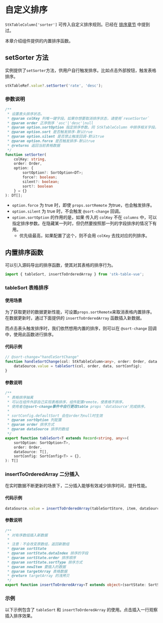 # 自定义排序

`StkTableColumn['sorter']` 可传入自定义排序规则。已经在 [排序章节](/main/table/basic/sort#自定义排序) 中提到过。

本章介绍组件提供的内置排序函数。

## setSorter 方法
实例提供了`setSorter`方法，供用户自行触发排序。比如点击外部按钮，触发表格排序。

```ts
stkTableRef.value?.setSorter('rate', 'desc');
```
<demo vue="advanced/custom-sort/CustomSort/index.vue"></demo>

### 参数说明

```ts
/**
 * 设置表头排序状态。
 * @param colKey 列唯一键字段。如果你想要取消排序状态，请使用`resetSorter`
 * @param order 正序倒序 'asc'|'desc'|null
 * @param option.sortOption 指定排序参数。同 StkTableColumn 中排序相关字段。建议从columns中find得到。
 * @param option.sort 是否触发排序-默认true
 * @param option.silent 是否禁止触发回调-默认true
 * @param option.force 是否触发排序-默认true
 * @returns 返回当前表格数据
 */
function setSorter(
    colKey: string, 
    order: Order,
    option: { 
        sortOption?: SortOption<DT>; 
        force?: boolean; 
        silent?: boolean; 
        sort?: boolean 
    } = {}
): DT[];
```

* `option.force` 为 true 时，即使 `props.sortRemote` 为true，也会触发排序。
* `option.silent` 为 true 时，不会触发 `@sort-change` 回调。
* `option.sortOption` 的作用的是，如果 传入的 `colKey` 不在 `columns` 中，可以指定排序参数。在隐藏某一列时，但仍然要按照那一列的字段排序的情况下有用。
    - 优先级最高，如果配置了这个，则不会用 `colKey` 去找对应的列排序。

## 内置排序函数
可以引入源码导出的排序函数，使其对其表格的排序行为。
```ts
import { tableSort, insertToOrderedArray } from 'stk-table-vue';
```
### tableSort 表格排序
#### 使用场景
为了获取更好的数据更新性能，可设置`props.sortRemote`来取消表格内置排序。在数据更新时，通过下面提供的 `insertToOrderedArray` 函数插入新数据。

而点击表头触发排序时，我们依然想用内置的排序，则可以在 `@sort-change` 回调中，使用此函数进行排序。

#### 代码示例
```ts
// @sort-change="handleSortChange"
function handleSortChange(col: StkTableColumn<any>, order: Order, data: any[], sortConfig: SortConfig<any>) {
    dataSource.value = tableSort(col, order, data, sortConfig);
}
```

#### 参数说明
```ts
/**
 * 表格排序抽离
 * 可以在组件外部自己实现表格排序，组件配置remote，使表格不排序。
 * 使用者在@sort-change事件中自行更改table props 'dataSource'完成排序。
 *
 * sortConfig.defaultSort 会在order为null时生效
 * @param sortOption 列配置
 * @param order 排序方式
 * @param dataSource 排序的数组
 */
export function tableSort<T extends Record<string, any>>(
    sortOption: SortOption<T>,
    order: Order,
    dataSource: T[],
    sortConfig: SortConfig<T> = {},
): T[] 
```

### insertToOrderedArray 二分插入
在实时数据不断更新的场景下，二分插入能够有效减少排序时间，提升性能。
#### 代码示例
```ts
dataSource.value = insertToOrderedArray(tableSortStore, item, dataSource.value);
```
#### 参数说明
```ts
/**
 * 对有序数组插入新数据
 *
 * 注意：不会改变原数组，返回新数组
 * @param sortState
 * @param sortState.dataIndex 排序的字段
 * @param sortState.order 排序顺序
 * @param sortState.sortType 排序方式
 * @param newItem 要插入的数据
 * @param targetArray 表格数据
 * @return targetArray 的浅拷贝
 */
export function insertToOrderedArray<T extends object>(sortState: SortState<T>, newItem: T, targetArray: T[], sortConfig: SortConfig<T> = {}) 
```

### 示例
以下示例包含了 `tableSort` 和 `insertToOrderedArray` 的使用。点击插入一行观察插入排序效果。



<demo vue="advanced/custom-sort/InsertSort.vue"></demo>

